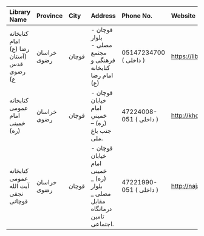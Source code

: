 | Library Name                             | Province    | City   | Address                                                                     | Phone No.               | Website                               |
|:-----------------------------------------|:------------|:-------|:----------------------------------------------------------------------------|:------------------------|:--------------------------------------|
| كتابخانه امام رضا (ع) (آستان قدس رضوی ع) | خراسان رضوی | قوچان  | قوچان - بلوار مصلی - مجتمع فرهنگی و کتابخانه امام رضا (ع)                   | 05147234700 ( داخلی  )  | https://library.razavi.ir/aqlibraries |
| كتابخانه عمومی امام خمینی (ره)           | خراسان رضوی | قوچان  | قوچان - خيابان امام خميني (ره) – جنب باغ ملى.                               | 47224008-051 ( داخلی  ) | http://khomaynilib.blogfa.com         |
| كتابخانه عمومی آیت الله نجفی قوچانی      | خراسان رضوی | قوچان  | قوچان - خیابان امام خمینی (ره) _ بلوار مصلی _ مقابل درمانگاه تامین اجتماعی. | 47221990-051 ( داخلی  ) | http://najafylib.blogfa.com           |
